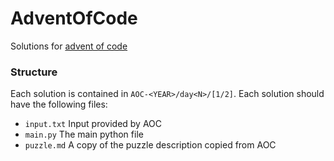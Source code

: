 # AdventOfCode
Solutions for [advent of code](https://adventofcode.com)

### Structure
Each solution is contained in `AOC-<YEAR>/day<N>/[1/2]`.
Each solution should have the following files:
- `input.txt` Input provided by AOC
- `main.py` The main python file
- `puzzle.md` A copy of the puzzle description copied from AOC